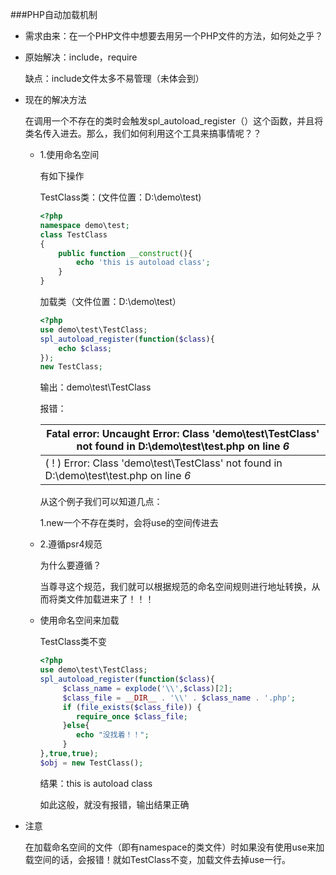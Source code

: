 ###PHP自动加载机制

* 需求由来：在一个PHP文件中想要去用另一个PHP文件的方法，如何处之乎？

* 原始解决：include，require

  缺点：include文件太多不易管理（未体会到）

* 现在的解决方法

  在调用一个不存在的类时会触发spl_autoload_register（）这个函数，并且将类名传入进去。那么，我们如何利用这个工具来搞事情呢？？

  * 1.使用命名空间

    有如下操作

    TestClass类：(文件位置：D:\demo\test)

    ```php
    <?php
    namespace demo\test;
    class TestClass
    {
    	public function __construct(){
    		echo 'this is autoload class';
    	}
    }
    ```

    加载类（文件位置：D:\demo\test）

    ```php
    <?php
    use demo\test\TestClass;
    spl_autoload_register(function($class){
    	echo $class;
    });
    new TestClass;
    ```

    输出：demo\test\TestClass

    报错：

    | Fatal error: Uncaught Error: Class 'demo\test\TestClass' not found in D:\demo\test\test.php on line *6* |
    | ------------------------------------------------------------ |
    | ( ! ) Error: Class 'demo\test\TestClass' not found in D:\demo\test\test.php on line *6* |

    从这个例子我们可以知道几点：

    1.new一个不存在类时，会将use的空间传进去

  * 2.遵循psr4规范

    为什么要遵循？

    当尊寻这个规范，我们就可以根据规范的命名空间规则进行地址转换，从而将类文件加载进来了！！！

  * 使用命名空间来加载

    TestClass类不变

    ```php
    <?php
    use demo\test\TestClass;
    spl_autoload_register(function($class){
    	 $class_name = explode('\\',$class)[2];
    	 $class_file = __DIR__ . '\\' . $class_name . '.php';
    	 if (file_exists($class_file)) {
    	 	require_once $class_file;
    	 }else{
    	 	echo "没找着！！";
    	 }
    },true,true);
    $obj = new TestClass();
    ```

    结果：this is autoload class

    如此这般，就没有报错，输出结果正确

* 注意

  在加载命名空间的文件（即有namespace的类文件）时如果没有使用use来加载空间的话，会报错！就如TestClass不变，加载文件去掉use一行。